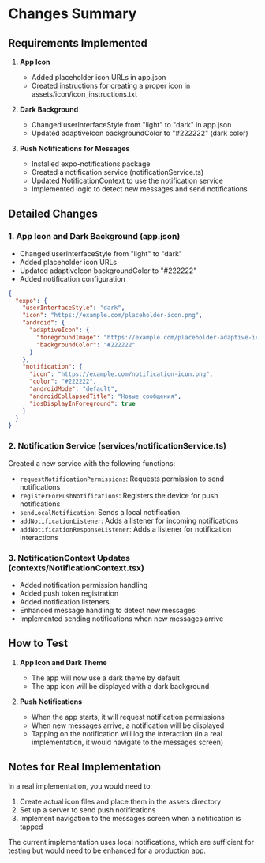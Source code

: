 # Changes Summary

## Requirements Implemented

1. **App Icon**
   - Added placeholder icon URLs in app.json
   - Created instructions for creating a proper icon in assets/icon/icon_instructions.txt

2. **Dark Background**
   - Changed userInterfaceStyle from "light" to "dark" in app.json
   - Updated adaptiveIcon backgroundColor to "#222222" (dark color)

3. **Push Notifications for Messages**
   - Installed expo-notifications package
   - Created a notification service (notificationService.ts)
   - Updated NotificationContext to use the notification service
   - Implemented logic to detect new messages and send notifications

## Detailed Changes

### 1. App Icon and Dark Background (app.json)

- Changed userInterfaceStyle from "light" to "dark"
- Added placeholder icon URLs
- Updated adaptiveIcon backgroundColor to "#222222"
- Added notification configuration

```json
{
  "expo": {
    "userInterfaceStyle": "dark",
    "icon": "https://example.com/placeholder-icon.png",
    "android": {
      "adaptiveIcon": {
        "foregroundImage": "https://example.com/placeholder-adaptive-icon.png",
        "backgroundColor": "#222222"
      }
    },
    "notification": {
      "icon": "https://example.com/notification-icon.png",
      "color": "#222222",
      "androidMode": "default",
      "androidCollapsedTitle": "Новые сообщения",
      "iosDisplayInForeground": true
    }
  }
}
```

### 2. Notification Service (services/notificationService.ts)

Created a new service with the following functions:
- `requestNotificationPermissions`: Requests permission to send notifications
- `registerForPushNotifications`: Registers the device for push notifications
- `sendLocalNotification`: Sends a local notification
- `addNotificationListener`: Adds a listener for incoming notifications
- `addNotificationResponseListener`: Adds a listener for notification interactions

### 3. NotificationContext Updates (contexts/NotificationContext.tsx)

- Added notification permission handling
- Added push token registration
- Added notification listeners
- Enhanced message handling to detect new messages
- Implemented sending notifications when new messages arrive

## How to Test

1. **App Icon and Dark Theme**
   - The app will now use a dark theme by default
   - The app icon will be displayed with a dark background

2. **Push Notifications**
   - When the app starts, it will request notification permissions
   - When new messages arrive, a notification will be displayed
   - Tapping on the notification will log the interaction (in a real implementation, it would navigate to the messages screen)

## Notes for Real Implementation

In a real implementation, you would need to:
1. Create actual icon files and place them in the assets directory
2. Set up a server to send push notifications
3. Implement navigation to the messages screen when a notification is tapped

The current implementation uses local notifications, which are sufficient for testing but would need to be enhanced for a production app.
